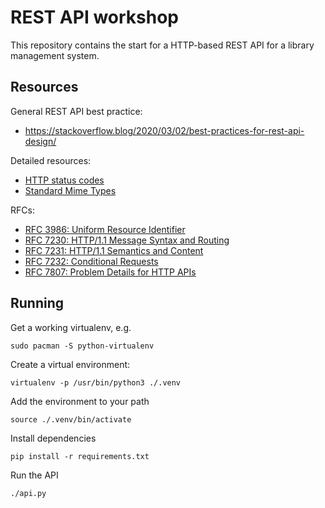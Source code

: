 # REST API workshop

This repository contains the start for a HTTP-based REST API for a library management system.

## Resources

General REST API best practice:
- https://stackoverflow.blog/2020/03/02/best-practices-for-rest-api-design/​

Detailed resources:
- [HTTP status codes](https://en.wikipedia.org/wiki/List_of_HTTP_status_codes)
- [Standard Mime Types](https://www.iana.org/assignments/media-types/media-types.xhtml)

RFCs:
- [RFC 3986: Uniform Resource Identifier](https://datatracker.ietf.org/doc/html/rfc3986)
- [RFC 7230: HTTP/1.1 Message Syntax and Routing](https://datatracker.ietf.org/doc/html/rfc7230)
- [RFC 7231: HTTP/1.1 Semantics and Content](https://datatracker.ietf.org/doc/html/rfc7231)
- [RFC 7232: Conditional Requests](https://datatracker.ietf.org/doc/html/rfc7232)
- [RFC 7807: Problem Details for HTTP APIs](https://datatracker.ietf.org/doc/html/rfc7807)

## Running

Get a working virtualenv, e.g.
```shell
sudo pacman -S python-virtualenv
```
Create a virtual environment:
```shell
virtualenv -p /usr/bin/python3 ./.venv
```
Add the environment to your path
```shell
source ./.venv/bin/activate
```
Install dependencies
```
pip install -r requirements.txt
```
Run the API
```shell
./api.py
```